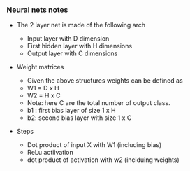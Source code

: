 ### Neural nets notes

- The 2 layer net is made of the following arch
	- Input layer with D dimension
	- First hidden layer with H dimensions
	- Output layer with C dimensions

- Weight matrices
	- 	Given the above structures weights can be defined as
	-  W1 = D x H
	-  W2 = H x C
	-  Note: here C are the total number of output class. 
	-  b1 : first bias layer of size 1 x H
	-  b2: second bias layer with size 1 x C

- Steps
	- Dot product of input X with W1 (including bias)
	- ReLu actiivation
	- dot product of activation with w2 (inclduing weights)

